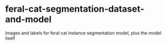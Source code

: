 # feral-cat-segmentation-dataset-and-model
Images and labels for feral cat instance segmentation model, plus the model itself

